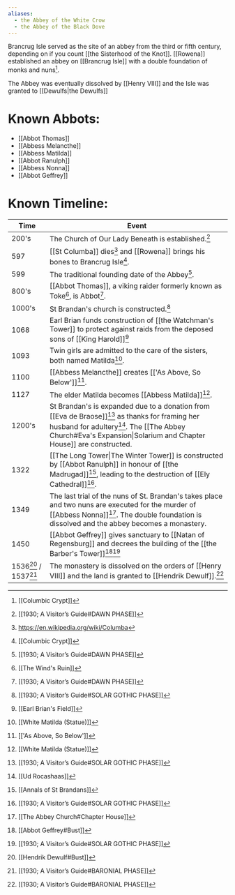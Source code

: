 ```yaml
---
aliases:
  - the Abbey of the White Crow
  - the Abbey of the Black Dove
---
```

Brancrug Isle served as the site of an abbey from the third or fifth century, depending on if you count [[the Sisterhood of the Knot]]. [[Rowena]] established an abbey on [[Brancrug Isle]] with a double foundation of monks and nuns[^4].

The Abbey was eventually dissolved by [[Henry VIII]] and the Isle was granted to [[Dewulfs|the Dewulfs]]
# Known Abbots:
- [[Abbot Thomas]]
- [[Abbess Melancthe]]
- [[Abbess Matilda]]
- [[Abbot Ranulph]]
- [[Abbess Nonna]]
- [[Abbot Geffrey]]

# Known Timeline:

| Time                 | Event                                                                                                                                                                                                             |
| -------------------- | ----------------------------------------------------------------------------------------------------------------------------------------------------------------------------------------------------------------- |
| 200's                | The Church of Our Lady Beneath is established.[^3]                                                                                                                                                                |
| 597                  | [[St Columba]] dies[^6] and [[Rowena]] brings his bones to Brancrug Isle[^4].                                                                                                                                     |
| 599                  | The traditional founding date of the Abbey[^3].                                                                                                                                                                   |
| 800's                | [[Abbot Thomas]], a viking raider formerly known as Toke[^15], is Abbot[^3].                                                                                                                                      |
| 1000's               | St Brandan's church is constructed.[^10]                                                                                                                                                                          |
| 1068                 | Earl Brian funds construction of [[the Watchman's Tower]] to protect against raids from the deposed sons of [[King Harold]][^16]                                                                                  |
| 1093                 | Twin girls are admitted to the care of the sisters, both named Matilda[^2].                                                                                                                                       |
| 1100                 | [[Abbess Melancthe]] creates [['As Above, So Below']][^14].                                                                                                                                                       |
| 1127                 | The elder Matilda becomes [[Abbess Matilda]][^2].                                                                                                                                                                 |
| 1200's               | St Brandan's is expanded due to a donation from [[Eva de Braose]][^10] as thanks for framing her husband for adultery[^11]. The [[The Abbey Church#Eva's Expansion\|Solarium and Chapter House]] are constructed. |
| 1322                 | [[The Long Tower\|The Winter Tower]] is constructed by [[Abbot Ranulph]] in honour of [[the Madrugad]][^13], leading to the destruction of [[Ely Cathedral]][^10].                                                |
| 1349                 | The last trial of the nuns of St. Brandan's takes place and two nuns are executed for the murder of [[Abbess Nonna]][^1]. The double foundation is dissolved and the abbey becomes a monastery.                   |
| 1450                 | [[Abbot Geffrey]] gives sanctuary to [[Natan of Regensburg]] and decrees the building of the [[the Barber's Tower]][^5][^10]                                                                                      |
| 1536[^12] / 1537[^9] | The monastery is dissolved on the orders of [[Henry VIII]] and the land is granted to [[Hendrik Dewulf]].[^9]                                                                                                     |



[^1]: [[The Abbey Church#Chapter House]]
[^2]: [[White Matilda (Statue)]]
[^3]: [[1930; A Visitor’s Guide#DAWN PHASE]]
[^4]: [[Columbic Crypt]]
[^5]: [[Abbot Geffrey#Bust]]
[^6]: https://en.wikipedia.org/wiki/Columba
[^8]: [[Against Vitruvius]]
[^9]: [[1930; A Visitor’s Guide#BARONIAL PHASE]]
[^10]: [[1930; A Visitor’s Guide#SOLAR GOTHIC PHASE]]
[^11]: [[Ud Rocashaas]]
[^12]: [[Hendrik Dewulf#Bust]]
[^13]: [[Annals of St Brandans]]
[^14]: [['As Above, So Below']]
[^15]: [[The Wind's Ruin]]
[^16]: [[Earl Brian's Field]]